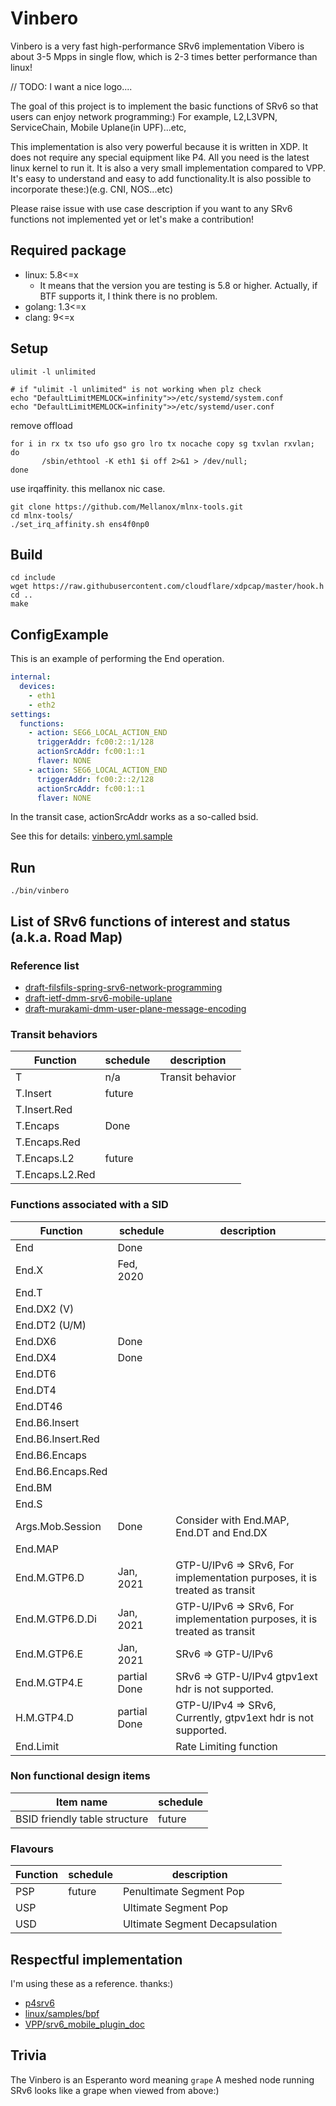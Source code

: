 # Vinbero
Vinbero is a very fast high-performance SRv6 implementation
Vibero is about 3-5 Mpps in single flow, which is 2-3 times better performance than linux!

// TODO: I want a nice logo....

The goal of this project is to implement the basic functions of SRv6 so that users can enjoy network programming:)
For example, L2,L3VPN, ServiceChain, Mobile Uplane(in UPF)...etc,

This implementation is also very powerful because it is written in XDP.
It does not require any special equipment like P4.
All you need is the latest linux kernel to run it.
It is also a very small implementation compared to VPP.
It's easy to understand and easy to add functionality.It is also possible to incorporate these:)(e.g. CNI, NOS...etc)

Please raise issue with use case description if you want to any SRv6 functions not implemented yet or let's make a contribution!

## Required package
* linux: 5.8<=x
  * It means that the version you are testing is 5.8 or higher. Actually, if BTF supports it, I think there is no problem.
* golang: 1.3<=x
* clang: 9<=x

## Setup
```
ulimit -l unlimited

# if "ulimit -l unlimited" is not working when plz check
echo "DefaultLimitMEMLOCK=infinity">>/etc/systemd/system.conf
echo "DefaultLimitMEMLOCK=infinity">>/etc/systemd/user.conf
```

remove offload
```
for i in rx tx tso ufo gso gro lro tx nocache copy sg txvlan rxvlan; do
       /sbin/ethtool -K eth1 $i off 2>&1 > /dev/null;
done
```

use irqaffinity. this mellanox nic case.
```
git clone https://github.com/Mellanox/mlnx-tools.git
cd mlnx-tools/
./set_irq_affinity.sh ens4f0np0
```


## Build
```
cd include
wget https://raw.githubusercontent.com/cloudflare/xdpcap/master/hook.h
cd ..
make
```
## ConfigExample
This is an example of performing the End operation.
```yaml
internal:
  devices:
    - eth1
    - eth2
settings:
  functions:
    - action: SEG6_LOCAL_ACTION_END
      triggerAddr: fc00:2::1/128
      actionSrcAddr: fc00:1::1
      flaver: NONE
    - action: SEG6_LOCAL_ACTION_END
      triggerAddr: fc00:2::2/128
      actionSrcAddr: fc00:1::1
      flaver: NONE
```

In the transit case, actionSrcAddr works as a so-called bsid.

See this for details: [vinbero.yml.sample](./vinbero.yml.sample)

## Run
```
./bin/vinbero
```

## List of SRv6 functions of interest and status (a.k.a. Road Map)

### Reference list
* [draft-filsfils-spring-srv6-network-programming](https://datatracker.ietf.org/doc/draft-ietf-spring-srv6-network-programming/)
* [draft-ietf-dmm-srv6-mobile-uplane](https://datatracker.ietf.org/doc/draft-ietf-dmm-srv6-mobile-uplane/)
* [draft-murakami-dmm-user-plane-message-encoding](https://datatracker.ietf.org/doc/draft-murakami-dmm-user-plane-message-encoding)

### Transit behaviors

| Function | schedule | description |
|----------|----------|-------------|
| T | n/a | Transit behavior|
| T.Insert | future | |
| T.Insert.Red |  | |
| T.Encaps | Done | |
| T.Encaps.Red |  | |
| T.Encaps.L2 | future | |
| T.Encaps.L2.Red |  | |

### Functions associated with a SID

| Function | schedule | description |
|----------|----------|-------------|
| End | Done | |
| End.X | Fed, 2020 | |
| End.T | | |
| End.DX2 (V) | | |
| End.DT2 (U/M) | | |
| End.DX6 | Done | |
| End.DX4 | Done | |
| End.DT6 | | |
| End.DT4 | | |
| End.DT46 | | |
| End.B6.Insert | | |
| End.B6.Insert.Red | | |
| End.B6.Encaps | | |
| End.B6.Encaps.Red | | |
| End.BM | | |
| End.S | | |
| Args.Mob.Session | Done | Consider with End.MAP, End.DT and End.DX |
| End.MAP | | |
| End.M.GTP6.D | Jan, 2021 | GTP-U/IPv6 => SRv6, For implementation purposes, it is treated as transit　|
| End.M.GTP6.D.Di | Jan, 2021 | GTP-U/IPv6 => SRv6, For implementation purposes, it is treated as transit |
| End.M.GTP6.E | Jan, 2021 | SRv6 => GTP-U/IPv6 |
| End.M.GTP4.E | partial Done | SRv6 => GTP-U/IPv4 gtpv1ext hdr is not supported. |
| H.M.GTP4.D | partial Done | GTP-U/IPv4 => SRv6, Currently, gtpv1ext hdr is not supported. |
| End.Limit | | Rate Limiting function |

### Non functional design items

| Item name | schedule |
|-----------|----------|
| BSID friendly table structure | future |

### Flavours

| Function | schedule | description |
|----------|----------|-------------|
| PSP | future | Penultimate Segment Pop |
| USP | | Ultimate Segment Pop |
| USD | | Ultimate Segment Decapsulation |

## Respectful implementation
I'm using these as a reference. thanks:)
* [p4srv6](https://github.com/ebiken/p4srv6)
* [linux/samples/bpf](https://github.com/torvalds/linux/tree/master/samples/bpf)
* [VPP/srv6_mobile_plugin_doc](https://docs.fd.io/vpp/20.05/d7/d3c/srv6_mobile_plugin_doc.html)

## Trivia
The Vinbero is an Esperanto word meaning `grape`
A meshed node running SRv6 looks like a grape when viewed from above:)
